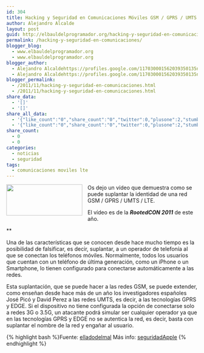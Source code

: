 ```yaml
---
id: 304
title: Hacking y Seguridad en Comunicaciones Móviles GSM / GPRS / UMTS / LTE
author: Alejandro Alcalde
layout: post
guid: http://elbauldelprogramador.org/hacking-y-seguridad-en-comunicaciones-moviles-gsm-gprs-umts-lte/
permalink: /hacking-y-seguridad-en-comunicaciones/
blogger_blog:
  - www.elbauldelprogramador.org
  - www.elbauldelprogramador.org
blogger_author:
  - Alejandro Alcaldehttps://profiles.google.com/117030001562039350135noreply@blogger.com
  - Alejandro Alcaldehttps://profiles.google.com/117030001562039350135noreply@blogger.com
blogger_permalink:
  - /2011/11/hacking-y-seguridad-en-comunicaciones.html
  - /2011/11/hacking-y-seguridad-en-comunicaciones.html
share_data:
  - '[]'
  - '[]'
share_all_data:
  - '{"like_count":"0","share_count":"0","twitter":0,"plusone":2,"stumble":0,"pinit":0,"count":2,"time":1333551774}'
  - '{"like_count":"0","share_count":"0","twitter":0,"plusone":2,"stumble":0,"pinit":0,"count":2,"time":1333551774}'
share_count:
  - 0
  - 0
categories:
  - noticias
  - seguridad
tags:
  - comunicaciones moviles lte
---
```

<div class="separator" style="clear: both; text-align: center;">
  <a href="http://3.bp.blogspot.com/-AAPPo38_9zQ/TtYml6wT_ZI/AAAAAAAAB3I/QBjz_ihLqFU/s1600/psn-hacker-540x220.jpg" imageanchor="1" style="clear:left; float:left;margin-right:1em; margin-bottom:1em"><img border="0" height="82" width="200" src="http://3.bp.blogspot.com/-AAPPo38_9zQ/TtYml6wT_ZI/AAAAAAAAB3I/QBjz_ihLqFU/s200/psn-hacker-540x220.jpg" /></a>
</div>

Os dejo un vídeo que demuestra como se puede suplantar la identidad de una red GSM / GPRS / UMTS / LTE.

El vídeo es de la ***RootedCON 2011*** de este año.

**</p> 

Una de las características que se conocen desde hace mucho tiempo es la posibilidad de falsificar, es decir, suplantar, a un operador de telefonía al que se conectan los teléfonos móviles. Normalmente, todos los usuarios que cuentan con un teléfono de última generación, como un iPhone o un Smartphone, lo tienen configurado para conectarse automáticamente a las redes.

Esta suplantación, que se puede hacer a las redes GSM, se puede extender, como enseñan desde hace más de un año los investigadores españoles José Picó y David Perez a las redes UMTS, es decir, a las tecnologías GPRS y EDGE. Si el dispositivo no tiene configurada la opción de conectarse solo a redes 3G o 3.5G, un atacante podrá simular ser cualquier operador ya que en las tecnologías GPRS y EDGE no se autentica la red, es decir, basta con suplantar el nombre de la red y engañar al usuario.

</b>



{% highlight bash %}Fuente: <a target="_blank" href="http://www.elladodelmal.com/2011/11/nuevo-libro-de-hacking-y-seguridad-en.html">elladodelmal</a>
Más info: <a target="_blank" href="http://www.seguridadapple.com/2011/01/atacando-iphone-e-ipad-con-redes-falsas.html">seguridadApple</a>
{% endhighlight %}

